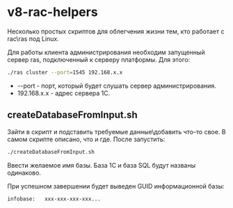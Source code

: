 # v8-rac-helpers

Несколько простых скриптов для облегчения жизни тем, кто работает с rac\ras под Linux.

Для работы клиента администрирования необходим запущенный сервер ras, подключенный к серверу платформы.
Для этого:

```bash
./ras cluster --port=1545 192.168.x.x
```

- --port - порт, который будет слушать сервер администрирования.
- 192.168.x.x - адрес сервера 1С.

## createDatabaseFromInput.sh

Зайти в скрипт и подставить требуемые данные\добавить что-то свое. В самом скрипте описано, что и где.
После запустить:
```bash
./createDatabaseFromInput.sh
```
Ввести желаемое имя базы. База 1С и база SQL будут названы одинаково.

При успешном завершении будет выведен GUID информационной базы:

```bash
infobase:   xxx-xxx-xxx-xxx...
```